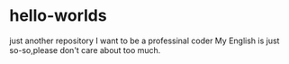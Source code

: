 # hello-worlds
just another repository
I want to be a professinal coder
My English is just so-so,please don't care about too much.
